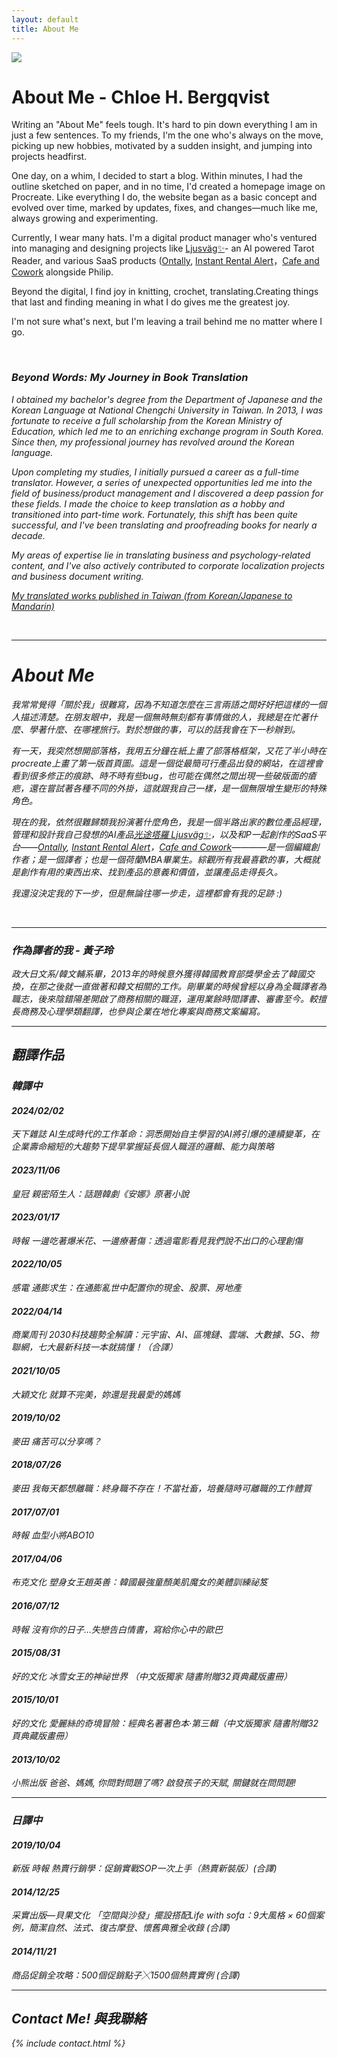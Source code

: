 ```yaml
---
layout: default
title: About Me
---
```



<img class="about" src="/assets/img/Me.jpg" />

# About Me - Chloe H. Bergqvist

Writing an "About Me" feels tough. It's hard to pin down everything I am in just a few sentences. To my friends, I'm the one who's always on the move, picking up new hobbies, motivated by a sudden insight, and jumping into projects headfirst.

One day, on a whim, I decided to start a blog. Within minutes, I had the outline sketched on paper, and in no time, I'd created a homepage image on Procreate. Like everything I do, the website began as a basic concept and evolved over time, marked by updates, fixes, and changes—much like me, always growing and experimenting.

Currently, I wear many hats. I'm a digital product manager who's ventured into managing and designing projects like [Ljusväg✨](https://ljusvag.com/)- an AI powered Tarot Reader, and various SaaS products ([Ontally](https://ontally.com/), [Instant Rental Alert](https://instantrentalalerts.nl/)，[Cafe and Cowork](https://cafeandcowork.com/) alongside Philip. 

Beyond the digital, I find joy in knitting, crochet, translating.Creating things that last and finding meaning in what I do gives me the greatest joy.

I'm not sure what's next, but I'm leaving a trail behind me no matter where I go.



<a href="https://www.linkedin.com/in/chloe-huang900/" target="_blank">
  <i class="fa fa-linkedin-square" />
</a>

<br/>

### Beyond Words: My Journey in Book Translation

I obtained my bachelor's degree from the Department of Japanese and the Korean Language at National Chengchi University in Taiwan. In 2013, I was fortunate to receive a full scholarship from the Korean Ministry of Education, which led me to an enriching exchange program in South Korea. Since then, my professional journey has revolved around the Korean language.

Upon completing my studies, I initially pursued a career as a full-time translator. However, a series of unexpected opportunities led me into the field of business/product management and I discovered a deep passion for these fields. I made the choice to keep translation as a hobby and transitioned into part-time work. Fortunately, this shift has been quite successful, and I've been translating and proofreading books for nearly a decade.

My areas of expertise lie in translating business and psychology-related content, and I've also actively contributed to corporate localization projects and business document writing.

[My translated works published in Taiwan (from Korean/Japanese to Mandarin)](#翻譯作品)

<br/>

---

# About Me

我常常覺得「關於我」很難寫，因為不知道怎麼在三言兩語之間好好把這樣的一個人描述清楚。在朋友眼中，我是一個無時無刻都有事情做的人，我總是在忙著什麼、學著什麼、在哪裡旅行。對於想做的事，可以的話我會在下一秒辦到。

有一天，我突然想開部落格，我用五分鐘在紙上畫了部落格框架，又花了半小時在procreate上畫了第一版首頁圖。這是一個從最簡可行產品出發的網站，在這裡會看到很多修正的痕跡、時不時有些bug，也可能在偶然之間出現一些破版面的瘡疤，還在嘗試著各種不同的外掛，這就跟我自己一樣，是一個無限增生變形的特殊角色。


現在的我，依然很難歸類我扮演著什麼角色，我是一個半路出家的數位產品經理，管理和設計我自己發想的AI產品[光途塔羅 Ljusväg✨](https://ljusvag.com/)，以及和P一起創作的SaaS平台——[Ontally](https://ontally.com/), [Instant Rental Alert](https://instantrentalalerts.nl/)，[Cafe and Cowork](https://cafeandcowork.com/)————是一個編織創作者；是一個譯者；也是一個荷蘭MBA畢業生。綜觀所有我最喜歡的事，大概就是創作有用的東西出來、找到產品的意義和價值，並讓產品走得長久。

我還沒決定我的下一步，但是無論往哪一步走，這裡都會有我的足跡 :)



<a href="https://www.linkedin.com/in/chloe-huang900/" target="_blank">
  <i class="fa fa-linkedin-square" />
</a>

<br/>


---

### 作為譯者的我 - 黃子玲

政大日文系/韓文輔系畢，2013年的時候意外獲得韓國教育部獎學金去了韓國交換，在那之後就一直做著和韓文相關的工作。剛畢業的時候曾經以身為全職譯者為職志，後來陰錯陽差開啟了商務相關的職涯，運用業餘時間譯書、審書至今。較擅長商務及心理學類翻譯，也參與企業在地化專案與商務文案編寫。


---

## 翻譯作品

### 韓譯中

#### 2024/02/02 
天下雜誌 AI生成時代的工作革命：洞悉開始自主學習的AI將引爆的連續變革，在企業壽命縮短的大趨勢下提早掌握延長個人職涯的邏輯、能力與策略

#### 2023/11/06
皇冠 親密陌生人：話題韓劇《安娜》原著小說

#### 2023/01/17
時報 一邊吃著爆米花、一邊療著傷：透過電影看見我們說不出口的心理創傷

#### 2022/10/05
感電 通膨求生：在通膨亂世中配置你的現金、股票、房地產

#### 2022/04/14
商業周刊 2030科技趨勢全解讀：元宇宙、AI、區塊鏈、雲端、大數據、5G、物聯網，七大最新科技一本就搞懂！（合譯）

#### 2021/10/05
大穎文化 就算不完美，妳還是我最愛的媽媽

#### 2019/10/02 
麥田 痛苦可以分享嗎？

#### 2018/07/26 
麥田 我每天都想離職：終身職不存在！不當社畜，培養隨時可離職的工作體質

#### 2017/07/01 
時報 血型小將ABO10

#### 2017/04/06 
布克文化 塑身女王趙英善：韓國最強童顏美肌魔女的美體訓練祕笈

#### 2016/07/12 
時報 沒有你的日子…失戀告白情書，寫給你心中的歐巴

#### 2015/08/31 
好的文化 冰雪女王的神祕世界 （中文版獨家 隨書附贈32頁典藏版畫冊）

#### 2015/10/01 
好的文化 愛麗絲的奇境冒險：經典名著著色本‧第三輯（中文版獨家 隨書附贈32頁典藏版畫冊）

#### 2013/10/02 
小熊出版 爸爸、媽媽, 你問對問題了嗎? 啟發孩子的天賦, 關鍵就在問問題!


---

### 日譯中

#### 2019/10/04 
新版 時報 熱賣行銷學：促銷實戰SOP一次上手（熱賣新裝版）(合譯)

#### 2014/12/25 
采實出版—貝果文化 「空間與沙發」擺設搭配Life with sofa：9大風格 × 60個案例，簡潔自然、法式、復古摩登、懷舊典雅全收錄 (合譯)

#### 2014/11/21 
商品促銷全攻略：500個促銷點子╳1500個熱賣實例 (合譯)

---

## Contact Me! 與我聯絡

{% include contact.html %}
